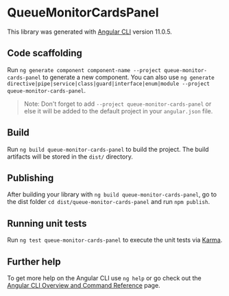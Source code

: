 # QueueMonitorCardsPanel

This library was generated with [Angular CLI](https://github.com/angular/angular-cli) version 11.0.5.

## Code scaffolding

Run `ng generate component component-name --project queue-monitor-cards-panel` to generate a new component. You can also use `ng generate directive|pipe|service|class|guard|interface|enum|module --project queue-monitor-cards-panel`.
> Note: Don't forget to add `--project queue-monitor-cards-panel` or else it will be added to the default project in your `angular.json` file. 

## Build

Run `ng build queue-monitor-cards-panel` to build the project. The build artifacts will be stored in the `dist/` directory.

## Publishing

After building your library with `ng build queue-monitor-cards-panel`, go to the dist folder `cd dist/queue-monitor-cards-panel` and run `npm publish`.

## Running unit tests

Run `ng test queue-monitor-cards-panel` to execute the unit tests via [Karma](https://karma-runner.github.io).

## Further help

To get more help on the Angular CLI use `ng help` or go check out the [Angular CLI Overview and Command Reference](https://angular.io/cli) page.

